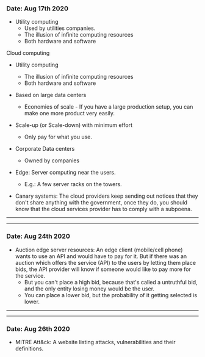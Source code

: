 ### Date: Aug 17th 2020

- Utility computing
  - Used by utilities companies.
  - The illusion of infinite computing resources
  - Both hardware and software

Cloud computing

- Utility computing
  - The illusion of infinite computing resources
  - Both hardware and software
- Based on large data centers
  - Economies of scale - If you have a large production setup, you can make one more product very easily.
- Scale-up (or Scale-down) with minimum effort

  - Only pay for what you use.

- Corporate Data centers

  - Owned by companies

- Edge: Server computing near the users.

  - E.g.: A few server racks on the towers.

- Canary systems: The cloud providers keep sending out notices that they don't share anything with the government, once they do, you should know that the cloud services provider has to comply with a subpoena.

---

---

### Date: Aug 24th 2020

- Auction edge server resources: An edge client (mobile/cell phone) wants to use an API and would have to pay for it. But if there was an auction which offers the service (API) to the users by letting them place bids, the API provider will know if someone would like to pay more for the service.
  - But you can't place a high bid, because that's called a untruthful bid, and the only entity losing money would be the user.
  - You can place a lower bid, but the probability of it getting selected is lower.

---

---

### Date: Aug 26th 2020

- MITRE Att&ck: A website listing attacks, vulnerabilities and their definitions.
